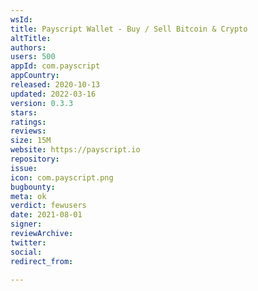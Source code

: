 ```yaml
---
wsId: 
title: Payscript Wallet - Buy / Sell Bitcoin & Crypto
altTitle: 
authors: 
users: 500
appId: com.payscript
appCountry: 
released: 2020-10-13
updated: 2022-03-16
version: 0.3.3
stars: 
ratings: 
reviews: 
size: 15M
website: https://payscript.io
repository: 
issue: 
icon: com.payscript.png
bugbounty: 
meta: ok
verdict: fewusers
date: 2021-08-01
signer: 
reviewArchive: 
twitter: 
social: 
redirect_from: 

---
```


